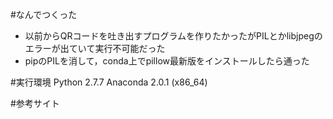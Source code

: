 #なんでつくった
* 以前からQRコードを吐き出すプログラムを作りたかったがPILとかlibjpegのエラーが出ていて実行不可能だった
* pipのPILを消して，conda上でpillow最新版をインストールしたら通った

#実行環境
Python 2.7.7 Anaconda 2.0.1 (x86_64)

#参考サイト
[](http://momijiame.tumblr.com/post/77799699370/python-qrcode-qr)